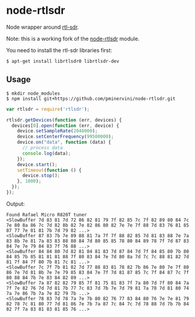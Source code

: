 
# node-rtlsdr

Node wrapper around [rtl-sdr](http://sdr.osmocom.org/trac/wiki/rtl-sdr/).

Note: this is a working fork of the [node-rtlsdr](https://github.com/joeferner/node-rtlsdr) module.

You need to install the rtl-sdr libraries first:

```
$ apt-get install librtlsdr0 librtlsdr-dev
```

## Usage



```
$ mkdir node_modules
$ npm install git+https://github.com/pminervini/node-rtlsdr.git
```

```javascript
var rtlsdr = require('rtlsdr');

rtlsdr.getDevices(function (err, devices) {
  devices[0].open(function (err, device) {
    device.setSampleRate(2048000);
    device.setCenterFrequency(99500000);
    device.on("data", function (data) {
      // process data
      console.log(data);
    });
    device.start();
    setTimeout(function () {
      device.stop();
    }, 1000);
  });
});
```

Output:

```
Found Rafael Micro R820T tuner
<SlowBuffer 7d 83 81 7d 72 86 82 81 79 7f 82 85 7c 7f 82 89 80 84 7c 7e 80 8a 86 7c 7d 82 8b 82 7e 82 86 80 82 7e 7e 7f 88 7d 83 76 81 85 87 77 7e 81 81 7b 7d 79 82 ...>
<SlowBuffer 87 83 7b 7e 89 88 81 7a 7f 7f 88 82 85 7d 81 83 88 7e 7a 83 8b 7e 81 7a 83 83 88 80 84 7d 80 85 85 78 80 84 89 78 7f 7d 87 83 84 7e 7e 79 84 83 7f 76 88 ...>
<SlowBuffer 84 84 80 7d 82 81 84 81 83 7d 87 84 7d 7f 84 85 80 7b 80 84 85 7b 85 81 81 81 88 7f 80 83 84 7e 7d 80 8a 7d 7c 7c 88 81 82 7d 81 7f 84 7f 80 7b 81 7c 81 ...>
<SlowBuffer 7c 7f 7b 81 82 7d 77 88 83 81 78 82 7b 86 7e 80 7e 7f 80 86 7e 7d 81 8b 7e 7e 79 85 83 84 7e 7f 7d 81 87 85 7c 7f 84 87 7c 7f 80 88 84 7b 7e 83 84 82 89 ...>
<SlowBuffer 7a 87 82 82 79 85 7f 81 75 81 83 7f 7a 80 7d 7f 80 84 7a 7f 7e 82 76 7d 7d 81 7b 77 7c 83 7d 7b 7e 7d 79 81 7a 78 7d 81 80 74 7a 7e 86 7b 7a 7e 82 79 7b ...>
<SlowBuffer 78 83 7d 78 7a 7e 7b 80 82 76 77 83 84 80 76 7e 7e 81 79 82 78 7c 81 80 77 7d 81 86 7e 7b 7a 87 7c 84 7c 7d 78 88 7d 7b 7b 84 82 7f 7a 83 81 83 81 85 76 ...>
```
